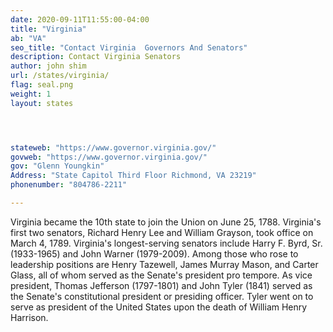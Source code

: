```yaml
---
date: 2020-09-11T11:55:00-04:00
title: "Virginia"
ab: "VA"
seo_title: "Contact Virginia  Governors And Senators"
description: Contact Virginia Senators
author: john shim
url: /states/virginia/
flag: seal.png
weight: 1
layout: states




stateweb: "https://www.governor.virginia.gov/"
govweb: "https://www.governor.virginia.gov/"
gov: "Glenn Youngkin"
Address: "State Capitol Third Floor Richmond, VA 23219"
phonenumber: "804786-2211"

---
```


Virginia became the 10th state to join the Union on June 25, 1788. Virginia's first two senators, Richard Henry Lee and William Grayson, took office on March 4, 1789. Virginia's longest-serving senators include Harry F. Byrd, Sr. (1933-1965) and John Warner (1979-2009). Among those who rose to leadership positions are Henry Tazewell, James Murray Mason, and Carter Glass, all of whom served as the Senate's president pro tempore. As vice president, Thomas Jefferson (1797-1801) and John Tyler (1841) served as the Senate's constitutional president or presiding officer. Tyler went on to serve as president of the United States upon the death of William Henry Harrison.